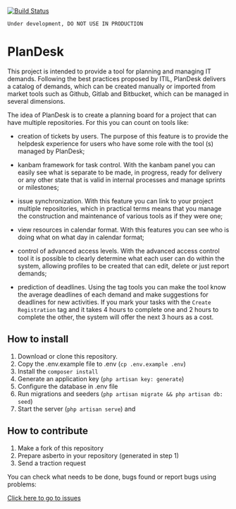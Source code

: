 [![Build Status](https://travis-ci.org/brasil-php/project-manager.svg?branch=master)](https://travis-ci.org/brasil-php/project-manager)

```
Under development, DO NOT USE IN PRODUCTION
```

# PlanDesk

This project is intended to provide a tool for planning and managing IT demands. Following the best practices proposed by ITIL, PlanDesk delivers a catalog of demands, which can be created manually or imported from market tools such as Github, Gitlab and Bitbucket, which can be managed in several dimensions.

The idea of PlanDesk is to create a planning board for a project that can have multiple repositories. For this you can count on tools like:

- creation of tickets by users. The purpose of this feature is to provide the helpdesk experience for users who have some role with the tool (s) managed by PlanDesk;

- kanbam framework for task control. With the kanbam panel you can easily see what is separate to be made, in progress, ready for delivery or any other state that is valid in internal processes and manage sprints or milestones;

- issue synchronization. With this feature you can link to your project multiple repositories, which in practical terms means that you manage the construction and maintenance of various tools as if they were one;

- view resources in calendar format. With this features you can see who is doing what on what day in calendar format;

- control of advanced access levels. With the advanced access control tool it is possible to clearly determine what each user can do within the system, allowing profiles to be created that can edit, delete or just report demands;

- prediction of deadlines. Using the tag tools you can make the tool know the average deadlines of each demand and make suggestions for deadlines for new activities. If you mark your tasks with the `Create Registration` tag and it takes 4 hours to complete one and 2 hours to complete the other, the system will offer the next 3 hours as a cost.

## How to install

1. Download or clone this repository.
2. Copy the .env.example file to .env (`cp .env.example .env`)
3. Install the `composer install`
4. Generate an application key (`php artisan key: generate`)
5. Configure the database in .env file
6. Run migrations and seeders (`php artisan migrate && php artisan db: seed`)
7. Start the server (`php artisan serve`) and

## How to contribute

1. Make a fork of this repository
2. Prepare asberto in your repository (generated in step 1)
3. Send a traction request

You can check what needs to be done, bugs found or report bugs using problems:

[Click here to go to issues](https://github.com/brasil-php/project-manager/issues)

